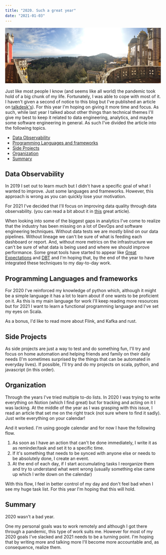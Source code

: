 ```yaml
---
title: "2020. Such a great year"
date: "2021-01-03"
---
```


![Budapest Christmas market](sintra.jpg)

Just like most people I know (and seems like all world) the pandemic took hold of a big chunk of my life. Fortunately, I was able to cope with most of it. I haven't given a second of notice to this blog but I've published an article on [talkdesk's](https://engineering.talkdesk.com/business-intelligence-a-road-from-staging-to-production-b708a662c668)). For this year I'm hoping on giving it more time and focus. As such, while last year I talked about other things than technical themes I'll give my best to keep it related to data engineering, analytics, and maybe some software engineering in general. As such I've divided the article into the following topics.

- [Data Observability](#data-observability)
- [Programming Languages and frameworks](#programming-languages-and-frameworks)
- [Side Projects](#side-projects)
- [Organization](#organization)
- [Summary](#summary)

## Data Observability

In 2019 I set out to learn much but I didn't have a specific goal of what I wanted to improve. Just some languages and frameworks. However, this approach is wrong as you can quickly lose your motivation.

For 2021 I've decided that I'll focus on improving data quality through data observability. (you can read a bit about it in [this](https://towardsdatascience.com/data-observability-the-next-frontier-of-data-engineering-f780feb874b) great article).

When looking into some of the biggest gaps in analytics I've come to realize that the industry has been missing on a lot of DevOps and software engineering techniques. Without data tests we are mostly blind on our data pipelines. Without lineage we can't be sure of what is feeding each dashboard or report. And, without more metrics on the infrastructure we can't be sure of what data is being used and where we should improve performance. Some great tools have started to appear like [Great Expectations](https://docs.greatexpectations.io/en/latest/intro.html) and [DBT](getdbt.com/) and I'm hoping that, by the end of the year to have integrated these techniques to my day-to-day work.

## Programming Languages and frameworks

For 2020 I've reinforced my knowledge of python which, although it might be a simple language it has a lot to learn about if one wants to be proficient on it. As this is my main language for work I'll keep reading more resources but for 2021 I want to learn a functional programming language and I've set my eyes on Scala.

As a bonus, I'd like to read more about Flink, and Kafka and rust.

## Side Projects

As side projects are just a way to test and do something fun, I'll try and focus on home automation and helping friends and family on their daily needs (I'm sometimes surprised by the things that can be automated in everyday lives). If possible, I'll try and do my projects on scala, python, and javascript (in this order).

## Organization

Through the years I've tried multiple to-do lists. In 2020 I was trying to write everything on Notion (which I find great) but for tracking and acting on it I was lacking. At the middle of the year as I was grasping with this issue, I read an article that set me on the right track (not sure where to find it sadly). Just write everything on your calendar!

And it worked. I'm using google calendar and for now I have the following flow.

1. As soon as I have an action that can't be done immediately, I write it as as reminder/task and set it to a specific time.
2. If it's something that needs to be synced with anyone else or needs to be absolutely done, I  create an event.
3. At the end of each day, if I start accumulating tasks I reorganize them and try to understand what went wrong (usually something else came up which I write down on the calendar)

With this flow, I feel in better control of my day and don't feel bad when I see my huge task list. For this year I'm hoping that this will hold.

## Summary

2020 wasn't a bad year.

One my personal goals was to work remotely and although I got there through a pandemic, this type of work suits me. However for most of my 2020 goals I've slacked and 2021 needs to be a turning point. I'm hoping that by writing more and talking more I'll become more accountable and, as consequence, realize them.
